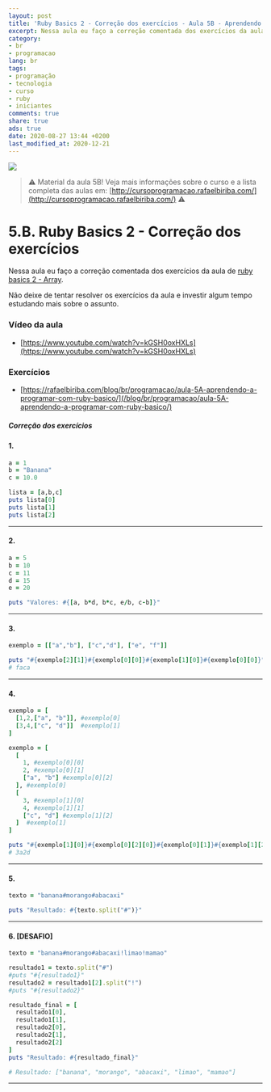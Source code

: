 ```yaml
---
layout: post
title: 'Ruby Basics 2 - Correção dos exercícios - Aula 5B - Aprendendo a programar com Ruby: O Básico para iniciantes'
excerpt: Nessa aula eu faço a correção comentada dos exercícios da aula de ruby basics 2 - Array(5A). Este é o material da aula 5B do curso aprendendo a programar com ruby, o básico para iniciantes. Nunca é tarde para começar a programar! Eu criei um curso gratuito, fácil e didático voltado para iniciantes. Confira mais informações aqui nessa publicação.
category:
- br
- programacao
lang: br
tags:
- programação
- tecnologia
- curso
- ruby
- iniciantes
comments: true
share: true
ads: true
date: 2020-08-27 13:44 +0200
last_modified_at: 2020-12-21
---
```

![](/blog/images/curso_ruby_basico/banner-curso-ruby-5B.jpg)

> :warning: Material da aula 5B! Veja mais informações sobre o curso e a lista completa das aulas em: [http://cursoprogramacao.rafaelbiriba.com/](http://cursoprogramacao.rafaelbiriba.com/) :warning:

# 5.B. Ruby Basics 2 - Correção dos exercícios

Nessa aula eu faço a correção comentada dos exercícios da aula de [ruby basics 2 - Array](https://rafaelbiriba.com/blog/br/programacao/aula-5A-aprendendo-a-programar-com-ruby-basico/).

Não deixe de tentar resolver os exercícios da aula e investir algum tempo estudando mais sobre o assunto.

### Vídeo da aula

- [https://www.youtube.com/watch?v=kGSH0oxHXLs](https://www.youtube.com/watch?v=kGSH0oxHXLs)

### Exercícios

- [https://rafaelbiriba.com/blog/br/programacao/aula-5A-aprendendo-a-programar-com-ruby-basico/](/blog/br/programacao/aula-5A-aprendendo-a-programar-com-ruby-basico/)


##### Correção dos exercícios

#### 1.

```ruby
a = 1
b = "Banana"
c = 10.0

lista = [a,b,c]
puts lista[0]
puts lista[1]
puts lista[2]
```

---

#### 2.

```ruby
a = 5
b = 10
c = 11
d = 15
e = 20

puts "Valores: #{[a, b*d, b*c, e/b, c-b]}"
```

---

#### 3.

```ruby
exemplo = [["a","b"], ["c","d"], ["e", "f"]]

puts "#{exemplo[2][1]}#{exemplo[0][0]}#{exemplo[1][0]}#{exemplo[0][0]}"
# faca
```

---

#### 4.

```ruby
exemplo = [
  [1,2,["a", "b"]], #exemplo[0]
  [3,4,["c", "d"]]  #exemplo[1]
]

exemplo = [
  [
    1, #exemplo[0][0]
    2, #exemplo[0][1]
    ["a", "b"] #exemplo[0][2]
  ], #exemplo[0]
  [
    3, #exemplo[1][0]
    4, #exemplo[1][1]
    ["c", "d"] #exemplo[1][2]
  ]  #exemplo[1]
]

puts "#{exemplo[1][0]}#{exemplo[0][2][0]}#{exemplo[0][1]}#{exemplo[1][2][1]}"
# 3a2d
```

---

#### 5.

```ruby
texto = "banana#morango#abacaxi"

puts "Resultado: #{texto.split("#")}"
```

---

#### 6. [DESAFIO]

```ruby
texto = "banana#morango#abacaxi!limao!mamao"

resultado1 = texto.split("#")
#puts "#{resultado1}"
resultado2 = resultado1[2].split("!")
#puts "#{resultado2}"

resultado_final = [
  resultado1[0],
  resultado1[1],
  resultado2[0],
  resultado2[1],
  resultado2[2]
]
puts "Resultado: #{resultado_final}"

# Resultado: ["banana", "morango", "abacaxi", "limao", "mamao"]
```

---
